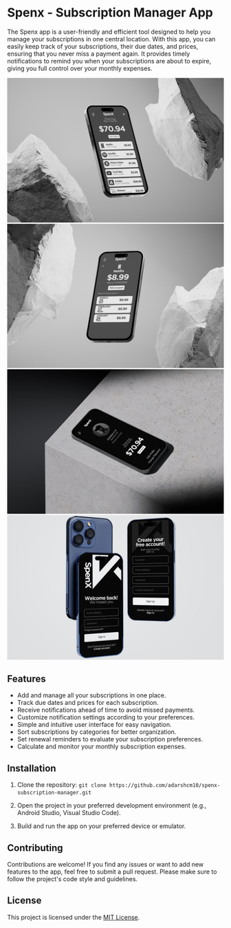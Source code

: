 # Spenx - Subscription Manager App


The Spenx app is a user-friendly and efficient tool designed to help you manage your subscriptions in one central location. With this app, you can easily keep track of your subscriptions, their due dates, and prices, ensuring that you never miss a payment again. It provides timely notifications to remind you when your subscriptions are about to expire, giving you full control over your monthly expenses.

![](UI/1.jpg)
![](UI/2.jpg)
![](UI/5.jpg)
![](UI/4.jpg)

## Features

- Add and manage all your subscriptions in one place.
- Track due dates and prices for each subscription.
- Receive notifications ahead of time to avoid missed payments.
- Customize notification settings according to your preferences.
- Simple and intuitive user interface for easy navigation.
- Sort subscriptions by categories for better organization.
- Set renewal reminders to evaluate your subscription preferences.
- Calculate and monitor your monthly subscription expenses.


## Installation

1. Clone the repository: `git clone https://github.com/adarshcm10/spenx-subscription-manager.git`

2. Open the project in your preferred development environment (e.g., Android Studio, Visual Studio Code).

3. Build and run the app on your preferred device or emulator.

## Contributing

Contributions are welcome! If you find any issues or want to add new features to the app, feel free to submit a pull request. Please make sure to follow the project's code style and guidelines.

## License

This project is licensed under the [MIT License](LICENSE.md).
